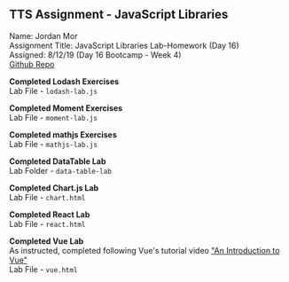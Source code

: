 ## TTS Assignment - JavaScript Libraries  
Name: Jordan Mor  
Assignment Title: JavaScript Libraries Lab-Homework (Day 16)  
Assigned: 8/12/19 (Day 16 Bootcamp - Week 4)  
[Github Repo](https://github.com/jordanmor/tts-js-assignments/tree/master/js-lib-lab)  

**Completed Lodash Exercises**  
Lab File - `lodash-lab.js`  

**Completed Moment Exercises**  
Lab File - `moment-lab.js`  

**Completed mathjs Exercises**  
Lab File - `mathjs-lab.js`  

**Completed DataTable Lab**  
Lab Folder - `data-table-lab`  

**Completed Chart.js Lab**   
Lab File - `chart.html`  

**Completed React Lab**  
Lab File - `react.html`  

**Completed Vue Lab**  
As instructed, completed following Vue's tutorial video ["An Introduction to Vue"](https://player.vimeo.com/video/247494684)  
Lab File - `vue.html`